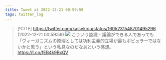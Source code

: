 ```yaml
---
title: Tweet at 2022-12-21 00:59:59
tags: twitter_log
---
```


> [!CITE] https://twitter.com/kaisekiriu/status/1605231548701495296 (2022-12-21 00:59:59)
> ![](https://twitter.com/kaisekiriu/status/1605231548701495296)
> こういう認識・議論ができる人であっても「ヴィーガニズムの原理としては功利主義的立場が最もポピュラーではないかと思う」という私見なのだなあという感想。
> https://t.co/fEB4k9BxQV
